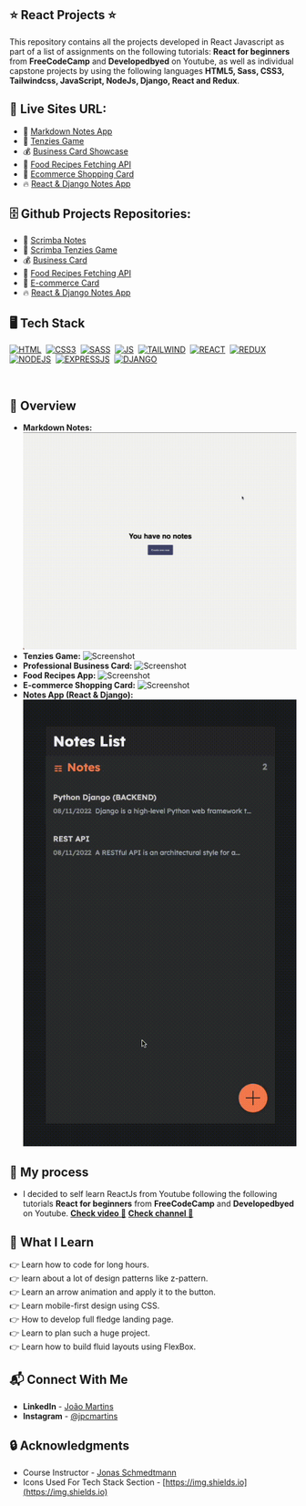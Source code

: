 ## ⭐ React Projects ⭐

This repository contains all the projects developed in React Javascript as part of a list of assignments on the following tutorials: **React for beginners** from **FreeCodeCamp** and **Developedbyed** on Youtube, as well as individual capstone projects by using the following languages **HTML5, Sass, CSS3, Tailwindcss, JavaScript, NodeJs, Django, React and Redux**.

## 🔗 Live Sites URL:

- 🔎 <a href="https://scrimba-notes.joao-martins.net/">Markdown Notes App</a>
- 🧨 <a href="https://tenzies.joao-martins.net/">Tenzies Game</a>
- 💰 <a href="https://business-card.joao-martins.net/">Business Card Showcase</a>
- 🍔 <a href="https://recipes.joao-martins.net/">Food Recipes Fetching API</a>
- 📍 <a href="https://ecomm2.joao-martins.net/">Ecommerce Shopping Card</a>
- 🔥 <a href="https://dj-notes.joao-martins.net/">React & Django Notes App</a>

## 🗄️ Github Projects Repositories:

- 🔎 <a href="https://github.com/joao82/scrimba-notes">Scrimba Notes</a>
- 🧨 <a href="https://github.com/joao82/scrimba-tenzies">Scrimba Tenzies Game</a>
- 💰 <a href="https://github.com/joao82/business-card">Business Card</a>
- 🍔 <a href="https://github.com/joao82/recipes">Food Recipes Fetching API</a>
- 📍 <a href="https://github.com/joao82/shopping-card">E-commerce Card</a>
- 🔥 <a href="https://github.com/joao82/django-notes">React & Django Notes App</a>

## 🖥️ Tech Stack

[![HTML](https://img.shields.io/badge/html5%20-%23E34F26.svg?&style=for-the-badge&logo=html5&logoColor=white)](https://github.com/joao82)&nbsp;
[![CSS3](https://img.shields.io/badge/css3%20-%231572B6.svg?&style=for-the-badge&logo=css3&logoColor=white)](https://github.com/joao82)&nbsp;
[![SASS](https://img.shields.io/badge/Sass-CC6699?style=for-the-badge&logo=sass&logoColor=white)](https://github.com/joao82)&nbsp;
[![JS](https://img.shields.io/badge/javascript%20-%23323330.svg?&style=for-the-badge&logo=javascript&logoColor=%23F7DF1E)](https://github.com/joao82)&nbsp;
[![TAILWIND](https://img.shields.io/badge/Tailwind_CSS-38B2AC?style=for-the-badge&logo=tailwind-css&logoColor=white)](https://github.com/joao82)&nbsp;
[![REACT](https://img.shields.io/badge/react-%2320232a.svg?style=for-the-badge&logo=react&logoColor=%2361DAFB)](https://github.com/joao82)&nbsp;
[![REDUX](https://img.shields.io/badge/Redux-593D88?style=for-the-badge&logo=redux&logoColor=white)](https://github.com/joao82)&nbsp;
[![NODEJS](https://img.shields.io/badge/Node.js-43853D?style=for-the-badge&logo=node.js&logoColor=white)](https://github.com/joao82)&nbsp;
[![EXPRESSJS](https://img.shields.io/badge/Express.js-404D59?style=for-the-badge)](https://github.com/joao82)&nbsp;
[![DJANGO](https://img.shields.io/badge/Django-092E20?style=for-the-badge&logo=django&logoColor=white)](https://github.com/joao82)&nbsp;

<br>

## 📸 Overview

- **Markdown Notes:**
  ![Screenshot](./static/notes.gif?raw=true "Markdown Notes App")
- **Tenzies Game:**
  ![Screenshot](./static/tenzies.gif?raw=true "Tenzies Game")
- **Professional Business Card:**
  ![Screenshot](./static/business-card.gif?raw=true "Business Card")
- **Food Recipes App:**
  ![Screenshot](./static/delicious.gif?raw=true "React Web Recipes App")
- **E-commerce Shopping Card:**
  ![Screenshot](./static/ecom.gif?raw=true "e-commerce shopping card")
- **Notes App (React & Django):**
  ![Screenshot](./static/dj-notes.gif?raw=true "Django React Notes App")

## 🚀 My process

- I decided to self learn ReactJs from Youtube following the following tutorials **React for beginners** from **FreeCodeCamp** and **Developedbyed** on Youtube.
  <a href="https://www.youtube.com/watch?v=bMknfKXIFA8">**Check video 🚀**</a>
  <a href="https://www.youtube.com/@developedbyed"> **Check channel 🚀**</a>

## 📌 What I Learn

👉 Learn how to code for long hours.  
👉 learn about a lot of design patterns like z-pattern.  
👉 Learn an arrow animation and apply it to the button.  
👉 Learn mobile-first design using CSS.  
👉 How to develop full fledge landing page.  
👉 Learn to plan such a huge project.  
👉 Learn how to build fluid layouts using FlexBox.

## 📬 Connect With Me

- **LinkedIn** - [João Martins](https://www.linkedin.com/in/joão-pedro-martins-755ba64b/)
- **Instagram** - [@jpcmartins](https://www.instagram.com/jpcmartins/)

## 🔒 Acknowledgments

- Course Instructor - [Jonas Schmedtmann](https://github.com/jonasschmedtmann)
- Icons Used For Tech Stack Section - [https://img.shields.io](https://img.shields.io)
